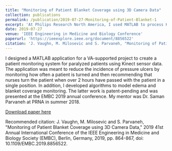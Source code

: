 ```yaml
---
title: "Monitoring of Patient Blanket Coverage using 3D Camera Data"
collection: publications
permalink: /publication/2019-07-27-Monitoring-of-Patient-Blanket-1
excerpt: 'At Philips Research North America, I used MATLAB to process Kinect sensor data and create a monitoring system for use with paralyzed patients.'
date: 2019-07-27
venue: 'IEEE Engineering in Medicine and Biology Conference'
paperurl: 'https://ieeexplore.ieee.org/document/8856522'
citation: 'J. Vaughn, M. Milosevic and S. Parvaneh, "Monitoring of Patient Blanket Coverage using 3D Camera Data," 2019 41st Annual International Conference of the IEEE Engineering in Medicine and Biology Society (EMBC), Berlin, Germany, 2019, pp. 864-867, doi: 10.1109/EMBC.2019.8856522.'
---
```

I designed a MATLAB application for a VA-supported project to create a patient monitoring system for paralyzed patients using Kinect sensor data. The application was meant to reduce the incidence of pressure ulcers by monitoring how often a patient is turned and then recommending that nurses turn the patient when over 2 hours have passed with the patient in a single position. In addition, I developed algorithms to model edema and blanket coverage monitoring. The latter work is patent-pending and was presented at the EMBC 2019 annual conference. My mentor was Dr. Saman Parvaneh at PRNA in summer 2018. 

[Download paper here](https://ieeexplore.ieee.org/document/8856522)

Recommended citation: J. Vaughn, M. Milosevic and S. Parvaneh, "Monitoring of Patient Blanket Coverage using 3D Camera Data," 2019 41st Annual International Conference of the IEEE Engineering in Medicine and Biology Society (EMBC), Berlin, Germany, 2019, pp. 864-867, doi: 10.1109/EMBC.2019.8856522.